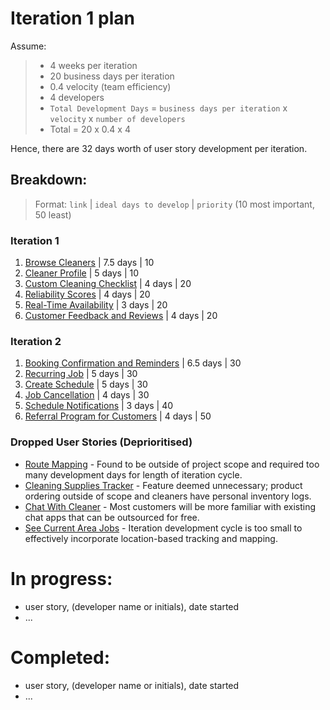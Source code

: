 # Iteration 1 plan
Assume:
> - 4 weeks per iteration
> - 20 business days per iteration
> - 0.4 velocity (team efficiency)
> - 4 developers 
> - `Total Development Days` = `business days per iteration` x `velocity` x `number of developers`
> - Total = 20 x 0.4 x 4

Hence, there are 32 days worth of user story development per iteration.

## Breakdown:
> Format: `link` | `ideal days to develop` | `priority` (10 most important, 50 least)

### Iteration 1
1. [Browse Cleaners](/user_stories/user_story_browse_cleaners.md) | 7.5 days | 10
2. [Cleaner Profile](/user_stories/user_story_create_cleaner_profile.md) | 5 days | 10
3. [Custom Cleaning Checklist](/user_stories/user_story_custom_cleaning_checklist.md) | 4 days | 20
4. [Reliability Scores](/user_stories/user_story_reliability_scores.md) | 4 days | 20
5. [Real-Time Availability](/user_stories/user_story_real_time_availability.md) | 3 days | 20
6. [Customer Feedback and Reviews](/user_stories/user_story_customer_feedback.md) | 4 days | 20

### Iteration 2
1. [Booking Confirmation and Reminders](/user_stories/user_story_booking_confirmation_and_reminders.md) | 6.5 days | 30
2. [Recurring Job](/user_stories/user_story_recurring_job.md) | 5 days | 30
3. [Create Schedule](/user_stories/user_story_create_schedule.md) | 5 days | 30
4. [Job Cancellation](/user_stories/user_story_handle_cancellations.md) | 4 days | 30
5. [Schedule Notifications](/user_stories/user_story_schedule_notifications.md) | 3 days | 40
6. [Referral Program for Customers](/user_stories/user_story_referral_program_for_customers.md) | 4 days | 50

### Dropped User Stories (Deprioritised)
* [Route Mapping](/user_stories/user_story_efficient_route_mapping.md) - Found to be outside of project scope and required too many development days for length of iteration cycle.
* [Cleaning Supplies Tracker](/user_stories/user_story_cleaning_supplies_tracking.md) - Feature deemed unnecessary; product ordering outside of scope and cleaners have personal inventory logs. 
* [Chat With Cleaner](/user_stories/user_story_chat_with_hired_cleaner.md) - Most customers will be more familiar with existing chat apps that can be outsourced for free.
* [See Current Area Jobs](/user_stories/user_story_see_current_area_cleaning_jobs.md) - Iteration development cycle is too small to effectively incorporate location-based tracking and mapping.

# In progress:
* user story, (developer name or initials), date started
* ...

# Completed:
* user story, (developer name or initials), date started
* ...
